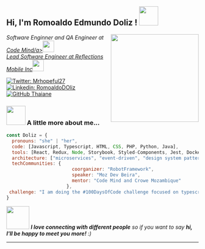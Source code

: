 <h2> Hi, I'm Romoaldo Edmundo Doliz ! <img src="https://media.giphy.com/media/mGcNjsfWAjY5AEZNw6/giphy.gif" width="50"></h2>
<img align='right' src="https://media.giphy.com/media/ieyl9zmCjO4b4t6qoY/giphy.gif" width="230">
<p><em>Software Enginner and QA Engineer at <a href="http://www.romoaldodoliz.com">Code Mind/a><img src="https://media.giphy.com/media/fYSnHlufseco8Fh93Z/giphy.gif" width="30"></br>Lead Software Engineer at <a href="#">Reflections Mobile Inc</a><img src="https://media.giphy.com/media/WUlplcMpOCEmTGBtBW/giphy.gif" width="30"> 
</em></p>

[![Twitter: Mrhopeful27](https://img.shields.io/twitter/follow/Tmrhopeful27?style=social)](https://twitter.com/mrhopeful27)
[![Linkedin: RomoaldoDOliz](https://img.shields.io/badge/-thaianebraga-blue?style=flat-square&logo=Linkedin&logoColor=white&link=https://www.linkedin.com/in/romoaldodoliz/)](https://www.linkedin.com/in/romoaldodoliz/)
[![GitHub Thaiane](https://img.shields.io/github/followers/romoaldodoliz?label=follow&style=social)](https://github.com/romoaldodoliz)


### <img src="[https://media.giphy.com/media/VgCDAzcKvsR6OM0uWg/giphy.gif](https://media2.giphy.com/media/KNP5EQE5n2nczSFYpD/200w.webp?cid=ecf05e476x7s1zomtsyxw9z567nyl5yoae73l53tkjh2ya94&rid=200w.webp&ct=g)" width="50"> A little more about me...  

```javascript
const Doliz = {
  pronouns: "she" | "her",
  code: [Javascript, Typescript, HTML, CSS, PHP, Python, Java],
  tools: [React, Redux, Node, Storybook, Styled-Components, Jest, Docker],
  architecture: ["microservices", "event-driven", "design system pattern"],
  techCommunities: {
                        coorganizer: "RobotFramework",
                        speaker: "Moz Dev Beira",
                        mentor: "Code Mind and Crowe Mozambique"
                      },
 challenge: "I am doing the #100DaysOfCode challenge focused on typescript"
}
```

<img src="https://media.giphy.com/media/LnQjpWaON8nhr21vNW/giphy.gif" width="60"> <em><b>I love connecting with different people</b> so if you want to say <b>hi, I'll be happy to meet you more!</b> :)</em>

---
